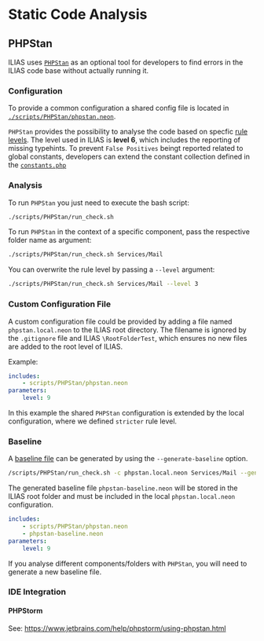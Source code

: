 # Static Code Analysis

## PHPStan

ILIAS uses [`PHPStan`](https://phpstan.org) as an optional tool for developers
to find errors in the ILIAS code base without actually running it.

### Configuration

To provide a common configuration a shared config file is located in
[`./scripts/PHPStan/phpstan.neon`](../../scripts/PHPStan/phpstan.neon).

`PHPStan` provides the possibility to analyse the code based on specfic
[rule levels](https://phpstan.org/user-guide/rule-levels).
The level used in ILIAS is **level 6**, which includes the reporting of missing typehints.
To prevent `False Positives` beingt reported related to global constants, developers can extend the constant collection
defined in the [`constants.php`](../../scripts/PHPStan/constants.php)

### Analysis

To run `PHPStan` you just need to execute the bash script:

```bash
./scripts/PHPStan/run_check.sh
```

To run `PHPStan` in the context of a specific component, pass the respective folder name as argument:

```bash
./scripts/PHPStan/run_check.sh Services/Mail
```

You can overwrite the rule level by passing a `--level` argument:

```bash
./scripts/PHPStan/run_check.sh Services/Mail --level 3
```

### Custom Configuration File

A custom configuration file could be provided by adding a file named `phpstan.local.neon` to the ILIAS root directory.
The filename is ignored by the `.gitignore` file and ILIAS `\RootFolderTest`, which ensures no new files are added
to the root level of ILIAS.

Example:

```yaml
includes:
    - scripts/PHPStan/phpstan.neon
parameters:
    level: 9
```

In this example the shared `PHPStan` configuration is extended by the local configuration, where we defined `stricter`
rule level.

### Baseline

A [baseline file](https://phpstan.org/user-guide/baseline) can be generated by using the `--generate-baseline` option.

```bash
/scripts/PHPStan/run_check.sh -c phpstan.local.neon Services/Mail --generate-baseline
```

The generated baseline file `phpstan-baseline.neon` will be stored in the ILIAS root folder and must be included in the
local `phpstan.local.neon` configuration.

```yaml
includes:
    - scripts/PHPStan/phpstan.neon
    - phpstan-baseline.neon
parameters:
    level: 9
```

If you analyse different components/folders with `PHPStan`, you will need to generate a new baseline file.

### IDE Integration

#### PHPStorm

See: https://www.jetbrains.com/help/phpstorm/using-phpstan.html